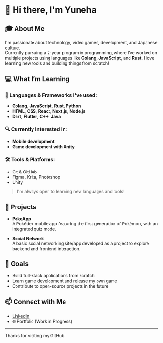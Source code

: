# 👋 Hi there, I'm Yuneha

## 🎓 About Me
I'm passionate about technology, video games, development, and Japanese culture.  
Currently pursuing a 2-year program in programming, where I’ve worked on multiple projects using languages like **Golang**, **JavaScript**, and **Rust**. I love learning new tools and building things from scratch!

## 💻 What I’m Learning

### 🧠 Languages & Frameworks I've used:
- **Golang**, **JavaScript**, **Rust**, **Python**
- **HTML**, **CSS**, **React**, **Next.js**, **Node.js**
- **Dart**, **Flutter**, **C++**, **Java**

### 🔍 Currently Interested In:
- **Mobile development**
- **Game development with Unity**

### 🛠 Tools & Platforms:
- Git & GitHub  
- Figma, Krita, Photoshop  
- Unity

> I'm always open to learning new languages and tools!

## 🔧 Projects

- **PokeApp**  
  A Pokédex mobile app featuring the first generation of Pokémon, with an integrated quiz mode.

- **Social Network**  
  A basic social networking site/app developed as a project to explore backend and frontend interaction.

## 🚀 Goals

- Build full-stack applications from scratch  
- Learn game development and release my own game  
- Contribute to open-source projects in the future

## 📫 Connect with Me

- [LinkedIn](https://www.linkedin.com/in/ayung26/)  
- 🌐 Portfolio (Work in Progress)

---

Thanks for visiting my GitHub!
